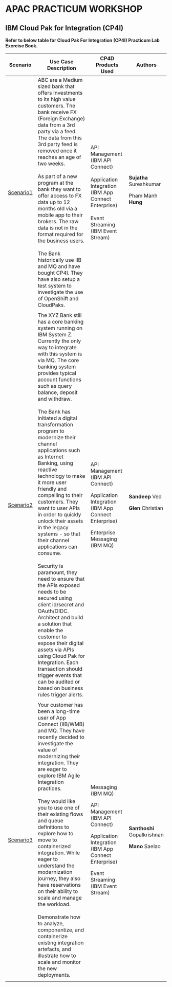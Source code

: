 # APAC PRACTICUM WORKSHOP

## IBM Cloud Pak for Integration (CP4I)

**Refer to below table for Cloud Pak For Integration (CP4I) Practicum Lab Exercise Book.**

|  Scenario                                | Use Case Description                                                        | CP4D Products Used |    Authors        
|------------------------------------------|-----------------------------------------------------------------------------|--------------------|-------------------
| [Scenario1](/scenario1/README.md)        | ABC are a Medium sized bank that offers Investments to its high value customers. The bank receive FX (Foreign Exchange) data from a 3rd party via a feed. The data from this 3rd party feed is removed once it reaches an age of two weeks. <BR><BR> As part of a new program at the bank they want to offer access to FX data up to 12 months old via a mobile app to their brokers. The raw data is not in the format required for the business users. <BR><BR> The Bank historically use IIB and MQ and have bought CP4I. They have also setup a test system to investigate the use of OpenShift and CloudPaks. |  API Management (IBM API Connect) <BR><BR>Application Integration (IBM App Connect Enterprise)<BR><BR>Event Streaming (IBM Event Stream) | <strong>Sujatha</strong> Sureshkumar </p> <p>Pham Manh <strong>Hung</strong> </p> |
|||||
| [Scenario2](/scenario2/README.md)        | The XYZ Bank still has a core banking system running on IBM System Z. Currently the only way to integrate with this system is via MQ. The core banking system provides typical account functions such as query balance, deposit and withdraw. <BR><BR>The Bank has initiated a digital transformation program to modernize their channel applications such as Internet Banking, using reactive technology to make it more user friendly and compelling to their customers. They want to user APIs in order to quickly unlock their assets in the legacy systems - so that their channel applications can consume. <BR><BR>Security is paramount, they need to ensure that the APIs exposed needs to be secured using client id/secret and OAuth/OIDC. Architect and build a solution that enable the customer to expose their digital assets via APIs using Cloud Pak for Integration. Each transaction should trigger events that can be audited or based on business rules trigger alerts.| <p>API Management (IBM API Connect)</p> <p>Application Integration (IBM App Connect Enterprise)</p> <p>Enterprise Messaging (IBM MQ) </p> | <strong>Sandeep</strong> Ved</p> <p><strong>Glen</strong> Christian </p>  |
|||||
| [Scenario3](/scenario3/README.md)      |  Your customer has been a long-time user of App Connect (IIB/WMB) and MQ. They have recently decided to investigate the value of modernizing their integration. They are eager to explore IBM Agile Integration practices. <BR><BR>They would like you to use one of their existing flows and queue definitions to explore how to move to containerized integration. While eager to understand the modernization journey, they also have reservations on their ability to scale and manage the workload. <BR><BR>Demonstrate how to analyze, componentize, and containerize existing integration artefacts, and illustrate how to scale and monitor the new deployments.  | <p>Messaging (IBM MQ)</p> <p>API Management (IBM API Connect)</p> <p>Application Integration (IBM App Connect Enterprise)</p> <p>Event Streaming (IBM Event Stream) </p>  | <strong>Santhoshi </strong> Gopalkrishnan </p> <p><strong>Mano </strong> Saelao </p>
|||||